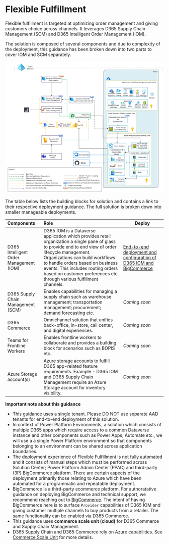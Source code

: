 # Flexible Fulfillment

Flexible fulfillment is targeted at optimizing order management and giving customers choice across channels. It leverages D365 Supply Chain Management (SCM) and D365 Intelligent Order Management (IOM).

The solution is composed of several components and due to complexity of the deployment, this guidance has been broken down into two parts to cover IOM and SCM separately.

![Flexible Fulfillment](./media/flexible-fulfillment.png)

The table below lists the building blocks for solution and contains a link to their respective deployment guidance. The full solution is broken down into smaller manageable deployments.

| Components | Role | Deploy |
|:----------------------|:------------|--------|
| D365 Intelligent Order Management (IOM) | D365 IOM is a Dataverse application which provides retail organization a single pane of glass to provide end to end view of order lifecycle management. Organizations can build workflows to handle orders based on business events. This includes routing orders based on customer preferences etc. through various fulfillment channels.| [End-to-end deployment and configuration of D365 IOM and BigCommerce](./iom/README.md)
| D365 Supply Chain Management (SCM) |Enables capabilities for managing a supply chain such as warehouse management; transportation management; procurement; demand forecasting etc.|*Coming soon*
| D365 Commerce |Omnichannel solution that unifies back-office, in-store, call center, and digital experiences. |*Coming soon*
| Teams for Frontline Workers | Enables frontline workers to collaborate and provides a building block for scenarios such as BOPIS etc.| *Coming soon*
| Azure Storage account(s)| Azure storage accounts to fulfill D365 app-related feature requirements. Example - D365 IOM and D365 Supply Chain Management require an Azure Storage account for inventory visibility.| *Coming soon*

**Important note about this guidance**

- This guidance uses a single tenant. Please DO NOT use separate AAD tenants for end-to-end deployment of this solution.
- In context of Power Platform Environments, a solution which consists of multiple D365 apps which require access to a common Dataverse instance and other components such as Power Apps; Automate etc., we will use a a single Power Platform environment so that components belonging to an environment can be shared across application boundaries.
- The deployment experience of Flexible Fulfillment is not fully automated and it consists of manual steps which must be performed across Solution Center; Power Platform Admin Center (PPAC) and third-party (3P) BigCommerce platform. There are certain aspects of the deployment primarily those relating to Azure which have been automated for a programmatic and repeatable deployment.
- BigCommerce is a third-party ecommerce platform. For authoratative guidance on deploying BigCommerce and technical support, we recommend reaching out to [BigCommerce](https://www.bigcommerce.com/dm/microsoft/). The intent of having BigCommerce here is to surface `Provider` capabilities of D365 IOM and giving customer multiple channels to buy products from a retailer. The same functionality can be enabled via D365 Commerce.
- This guidance uses **commerce scale unit (cloud)** for D365 Commerce and Supply Chain Management.
- D365 Supply Chain and D365 Commerce rely on Azure capabilities. See [Commerce Scale Unit](https://docs.microsoft.com/en-us/dynamics365/commerce/dev-itpro/retail-store-scale-unit-configuration-installation) for more details.